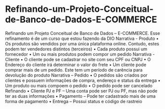 # Refinando-um-Projeto-Conceitual-de-Banco-de-Dados-E-COMMERCE
Refinando um Projeto Conceitual de Banco de Dados – E-COMMERCE. Esse refinamento é de um curso que estou fazendo da DIO
Narrativa - Produto
• Os produtos são vendidos por uma única plataforma online.
Contudo, estes podem ter vendedores distintos (terceiros)
• Cada produto possui um fornecedor
• Um ou mais produtos podem compor um pedido
Narrativa - Cliente
• O cliente pode se cadastrar no site com seu CPF ou CNPJ
• O Endereço do cliente irá determinar o valor do frete
• Um cliente pode comprar mais de um pedido. Este tem um período
de carência para devolução do produto
Narrativa – Pedido
• O pedidos são criados por clientes e possuem informações de
compra, endereço e status da entrega
• Um produto ou mais compoem o pedido
• O pedido pode ser cancelado
Refinando
• Cliente PJ e PF – Uma conta pode ser PJ ou PF, mas não
pode ter as duas informações
• Pagamento – Pode ter cadastrado mais de uma forma de
pagamento
• Entrega – Possui status e código de rastreio
